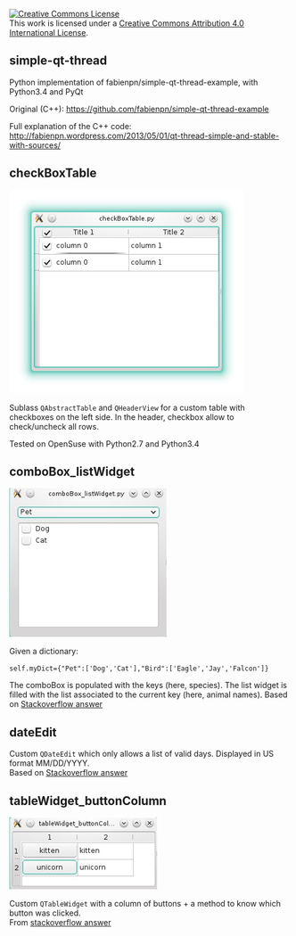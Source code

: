 <a rel="license" href="http://creativecommons.org/licenses/by/4.0/"><img alt="Creative Commons License" style="border-width:0" src="https://i.creativecommons.org/l/by/4.0/88x31.png" /></a><br />This work is licensed under a <a rel="license" href="http://creativecommons.org/licenses/by/4.0/">Creative Commons Attribution 4.0 International License</a>.



## simple-qt-thread
Python implementation of fabienpn/simple-qt-thread-example, with Python3.4 and PyQt

Original (C++): https://github.com/fabienpn/simple-qt-thread-example

Full explanation of the C++ code:
http://fabienpn.wordpress.com/2013/05/01/qt-thread-simple-and-stable-with-sources/

## checkBoxTable

![table with checkboxes screenshot](checkBoxTable.png)

Sublass `QAbstractTable` and `QHeaderView` for a custom table with checkboxes on the left side.
In the header, checkbox allow to check/uncheck all rows.

Tested on OpenSuse with Python2.7 and Python3.4

## comboBox_listWidget

![combobox and listwidget screenshot](comboBox_listWidget.jpg)

Given a dictionary:

    self.myDict={"Pet":['Dog','Cat'],"Bird":['Eagle','Jay','Falcon']}

The comboBox is populated with the keys (here, species). The list widget is
filled with the list associated to the current key (here, animal names).
Based on [Stackoverflow answer](http://stackoverflow.com/a/32005220/4720935)

## dateEdit

Custom `QDateEdit` which only allows a list of valid days. Displayed in US
format MM/DD/YYYY.  
Based on [Stackoverflow answer](http://stackoverflow.com/a/33753350/4720935)

## tableWidget_buttonColumn

![table widget with buttons](tableButton.jpg)

Custom `QTableWidget` with a column of buttons + a method to know which button
was clicked.  
From [stackoverflow answer](http://stackoverflow.com/a/34159455/4720935)
